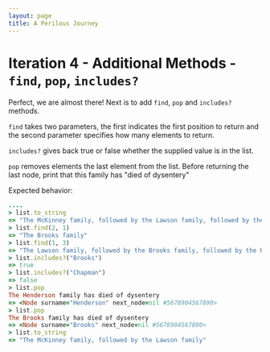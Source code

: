 ```yaml
---
layout: page
title: A Perilous Journey
---
```


# Iteration 4 - Additional Methods - `find`, `pop`, `includes?`

Perfect, we are almost there! Next is to add `find`, `pop` and `includes?` methods.

`find` takes two parameters, the first indicates the first position to return and the second parameter specifies how many elements to return.

`includes?` gives back true or false whether the supplied value is in the list.

`pop` removes elements the last element from the list. Before returning the last node, print that this family has "died of dysentery"

Expected behavior:

```ruby
....
> list.to_string
=> "The McKinney family, followed by the Lawson family, followed by the Brooks family, followed by the Henderson family"
> list.find(2, 1)
=> "The Brooks family"
> list.find(1, 3)
=> "The Lawson family, followed by the Brooks family, followed by the Henderson family"
> list.includes?("Brooks")
=> true
> list.includes?("Chapman")
=> false
> list.pop
The Henderson family has died of dysentery
=> <Node surname="Henderson" next_node=nil #5678904567890>
> list.pop
The Brooks family has died of dysentery
=> <Node surname="Brooks" next_node=nil #5678904567890>
> list.to_string
=> "The McKinney family, followed by the Lawson family"
```

